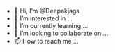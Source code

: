 - 👋 Hi, I’m @Deepakjaga
- 👀 I’m interested in ...
- 🌱 I’m currently learning ...
- 💞️ I’m looking to collaborate on ...
- 📫 How to reach me ...

<!---
Deepakjaga/Deepakjaga is a ✨ special ✨ repository because its `README.md` (this file) appears on your GitHub profile.
You can click the Preview link to take a look at your changes.
--->
